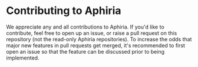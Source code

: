 # Contributing to Aphiria

We appreciate any and all contributions to Aphiria.  If you'd like to contribute, feel free to open up an issue, or raise a pull request on this repository (not the read-only Aphiria repositories).  To increase the odds that major new features in pull requests get merged, it's recommended to first open an issue so that the feature can be discussed prior to being implemented.
